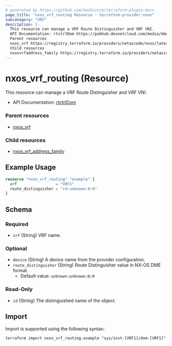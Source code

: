 ```yaml
---
# generated by https://github.com/hashicorp/terraform-plugin-docs
page_title: "nxos_vrf_routing Resource - terraform-provider-nxos"
subcategory: "VRF"
description: |-
  This resource can manage a VRF Route Distinguisher and VRF VNI.
  API Documentation: rtctrlDom https://pubhub.devnetcloud.com/media/dme-docs-10-2-2/docs/Routing%20and%20Forwarding/rtctrl:Dom/
  Parent resources
  nxos_vrf https://registry.terraform.io/providers/netascode/nxos/latest/docs/resources/vrf
  Child resources
  nxosvrfaddress_family https://registry.terraform.io/providers/netascode/nxos/latest/docs/resources/vrf_address_family
---
```


# nxos_vrf_routing (Resource)

This resource can manage a VRF Route Distinguisher and VRF VNI.

- API Documentation: [rtctrlDom](https://pubhub.devnetcloud.com/media/dme-docs-10-2-2/docs/Routing%20and%20Forwarding/rtctrl:Dom/)

### Parent resources

- [nxos_vrf](https://registry.terraform.io/providers/netascode/nxos/latest/docs/resources/vrf)

### Child resources

- [nxos_vrf_address_family](https://registry.terraform.io/providers/netascode/nxos/latest/docs/resources/vrf_address_family)

## Example Usage

```terraform
resource "nxos_vrf_routing" "example" {
  vrf                 = "VRF1"
  route_distinguisher = "rd:unknown:0:0"
}
```

<!-- schema generated by tfplugindocs -->
## Schema

### Required

- `vrf` (String) VRF name.

### Optional

- `device` (String) A device name from the provider configuration.
- `route_distinguisher` (String) Route Distinguisher value in NX-OS DME format.
  - Default value: `unknown:unknown:0:0`

### Read-Only

- `id` (String) The distinguished name of the object.

## Import

Import is supported using the following syntax:

```shell
terraform import nxos_vrf_routing.example "sys/inst-[VRF1]/dom-[VRF1]"
```
